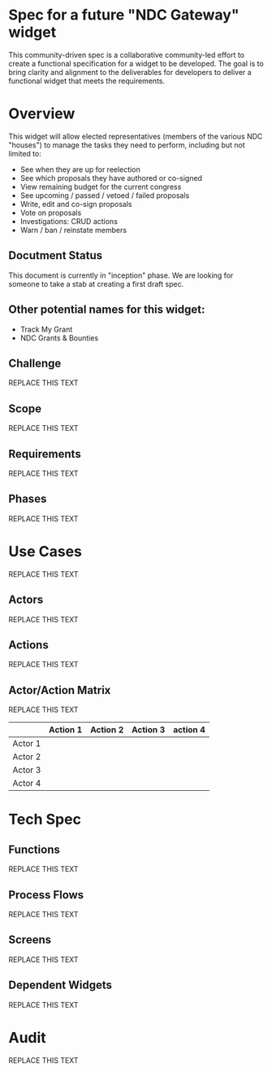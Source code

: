 # Spec for a future "NDC Gateway" widget
This community-driven spec is a collaborative community-led effort to create a functional specification for a widget to be developed. The goal is to bring clarity and alignment to the deliverables for developers to deliver a functional widget that meets the requirements.

# Overview
<!-- Describe the widget in one sentence. -->
This widget will allow elected representatives (members of the various NDC "houses") to manage the tasks they need to perform, including but not limited to:
- See when they are up for reelection
- See which proposals they have authored or co-signed
- View remaining budget for the current congress
- See upcoming / passed / vetoed / failed proposals
- Write, edit and co-sign proposals
- Vote on proposals
- Investigations: CRUD actions
- Warn / ban / reinstate members

## Docutment Status
<!-- What is the current status of this document? Inception / draft / community consultation / Locked: RFP ongoing / Locked: RFP awarded  -->
This document is currently in "inception" phase. We are looking for someone to take a stab at creating a first draft spec.

## Other potential names for this widget:
- Track My Grant
- NDC Grants & Bounties

## Challenge
<!-- List the challenge(s) being solved by this widget -->
REPLACE THIS TEXT

## Scope
<!-- Define the scope and potential phases of the widget -->
REPLACE THIS TEXT

## Requirements
<!-- What are the Minimal Viable Requirements (MV)  the widget should meet to be considered complete? -->
REPLACE THIS TEXT

## Phases
<!-- Do the project have multiple phases? Identify a high-level summary of each phase. -->
REPLACE THIS TEXT

# Use Cases
<!-- Identify and list the collectives that will use this widget and what each one will specifically do. -->
REPLACE THIS TEXT

## Actors
<!-- List all collections that will use the widget. -->
REPLACE THIS TEXT

## Actions
<!-- List the actions each collective will take individually. -->
REPLACE THIS TEXT

## Actor/Action Matrix
<!-- Describe which action is done by which actors. Feel free to use a table format or provide your own graphics. A "swimlane process chart" often works well here. -->
REPLACE THIS TEXT

|         | Action 1 | Action 2 | Action 3 | action 4 |
| ------- | -------- | -------- | -------- | -------- |
| Actor 1 |          |          |          |          |
| Actor 2 |          |          |          |          |
| Actor 3 |          |          |          |          |
| Actor 4 |          |          |          |          |



# Tech Spec
## Functions
<!-- What functions and functionalities should the widget have -->
REPLACE THIS TEXT

## Process Flows
<!-- Describe the process flows -->
REPLACE THIS TEXT

## Screens
<!-- Describe the layout and content of the various screens within the widget -->
REPLACE THIS TEXT

## Dependent Widgets
<!-- Does the widget interact with other widgets? -->
REPLACE THIS TEXT

# Audit
<!-- Identify if this widget needs an audit. Does it store sensitive information, transfer tokens, or have a middleware layer? Consult the Security Workgroup if needed. -->
REPLACE THIS TEXT
